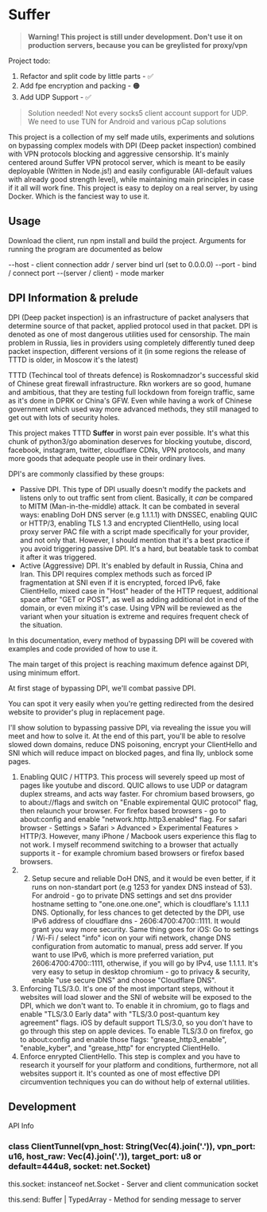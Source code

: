  # Suffer 

> **Warning! This project is still under development. Don't use it on production servers, because you can be greylisted for proxy/vpn**

Project todo:

1. Refactor and split code by little parts - ✅
2. Add fpe encryption and packing - 🟠
3. Add UDP Support - ✅

> Solution needed! Not every socks5 client account support for UDP. We need to use TUN for Android and various pCap solutions

 This project is a collection of my self made utils, experiments and solutions on bypassing complex models with DPI (Deep packet inspection) combined with VPN protocols blocking and aggressive censorship. It's mainly centered around Suffer VPN protocol server, which is meant to be easily deployable (Written in Node.js!) and easily configurable (All-default values with already good strength level), while maintaining main principles in case if it all will work fine.
 This project is easy to deploy on a real server, by using Docker. Which is the fanciest way to use it.

 ## Usage

 Download the client, run npm install and build the project.
Arguments for running the program are documented as below

--host - client connection addr / server bind url (set to 0.0.0.0)
--port - bind / connect port 
--(server / client) - mode marker

## DPI Information & prelude

 DPI (Deep packet inspection) is an infrastructure of packet analysers that determine source of that packet, applied protocol used in that packet. DPI is denoted as one of most dangerous utilities used for censorship. The main problem in Russia, lies in providers using completely differently tuned deep packet inspection, different versions of it (in some regions the release of TTTD is older, in Moscow it's the latest)

TTTD (Techincal tool of threats defence) is Roskomnadzor's successful skid of Chinese great firewall infrastructure. Rkn workers are so good, humane and ambitious, that they are testing full lockdown from foreign traffic, same as it's done in DPRK or China's GFW. Even while having a work of Chinese government which used way more advanced methods, they still managed to get out with lots of security holes.

This project makes TTTD **Suffer** in worst pain ever possible. It's what this chunk of python3/go abomination deserves for blocking youtube, discord, facebook, instagram, twitter, cloudflare CDNs, VPN protocols, and many more goods that adequate people use in their ordinary lives.
 
 DPI's are commonly classified by these groups:
 - Passive DPI. This type of DPI usually doesn't modify the packets and listens only to out traffic sent from client. Basically, it *can* be compared to MITM (Man-in-the-middle) attack. It can be combated in several ways: enabling DoH DNS server (e.g 1.1.1.1) with DNSSEC, enabling QUIC or HTTP/3, enabling TLS 1.3 and encrypted ClientHello, using local proxy server PAC file with a script made specifically for your provider, and not only that. However, I should mention that it's a best practice if you avoid triggering passive DPI. It's a hard, but beatable task to combat it after it was triggered.
 - Active (Aggressive) DPI. It's enabled by default in Russia, China and Iran. This DPI requires complex methods such as forced IP fragmentation at SNI even if it is encrypted, forced IPv6, fake ClientHello, mixed case in "Host" header of the HTTP request, additional space after "GET or POST", as well as adding additional dot in end of the domain, or even mixing it's case. Using VPN will be reviewed as the variant when your situation is extreme and requires frequent check of the situation.

In this documentation, every method of bypassing DPI will be covered with examples and code provided of how to use it.

The main target of this project is reaching maximum defence against DPI, using minimum effort.  

At first stage of bypassing DPI, we'll combat passive DPI.

You can spot it very easily when you're getting redirected from the desired website to provider's plug in replacement page.  

I'll show solution to bypassing passive DPI, via revealing the issue you will meet and how to solve it. At the end of this part, you'll be able to resolve slowed down domains, reduce DNS poisoning, encrypt your ClientHello and SNI which will reduce impact on blocked pages, and fina lly, unblock some pages. 

1. Enabling QUIC / HTTP3. This process will severely speed up most of pages like youtube and discord. QUIC allows to use UDP or datagram duplex streams, and acts way faster. For chromium based browsers, go to about://flags and switch on "Enable expiremental QUIC protocol" flag, then relaunch your browser. For firefox based browsers - go to about:config and enable "network.http.http3.enabled" flag. For safari browser - Settings > Safari > Advanced > Experimental Features > HTTP/3. However, many iPhone / Macbook users experience this flag to not work. I myself recommend switching to a browser that actually supports it - for example chromium based browsers or firefox based browsers.
2. 2. Setup secure and reliable DoH DNS, and it would be even better, if it runs on non-standart port (e.g 1253 for yandex DNS instead of 53). For android - go to private DNS settings and set dns provider hostname setting to "one.one.one.one", which is cloudflare's 1.1.1.1 DNS. Optionally, for less chances to get detected by the DPI, use IPv6 address of cloudflare dns -  2606:4700:4700::1111. It would grant you way more security. Same thing goes for iOS: Go to settings / Wi-Fi / select "info" icon on your wifi network, change DNS configuration from automatic to manual, press add server. If you want to use IPv6, which is more preferred variation, put  2606:4700:4700::1111, otherwise, if you will go by IPv4, use 1.1.1.1. It's very easy to setup in desktop chromium - go to privacy & security, enable "use secure DNS" and choose "Cloudflare DNS".
3. Enforcing TLS/3.0. It's one of the most important steps, without it websites will load slower and the SNI of website will be exposed to the DPI, which we don't want to.  To enable it in chromium, go to flags and enable "TLS/3.0 Early data" with "TLS/3.0 post-quantum key agreement" flags. iOS by default support TLS/3.0, so you don't have to go through this step on apple devices. To enable TLS/3.0 on firefox, go to about:config and enable those flags: "grease_http3_enable", "enable_kyber", and "grease_http" for encrypted ClientHello.
4. Enforce enrypted ClientHello. This step is complex and you have to research it yourself for your platform and conditions, furthermore, not all websites support it. It's counted as one of most effective DPI circumvention techniques you can do without help of external utilities.      

## Development

API Info

### class ClientTunnel(vpn_host: String(Vec<u8>(4).join('.')), vpn_port: u16, host_raw: Vec<u8>(4).join('.')), target_port: u8 or default=444u8, socket: net.Socket)

this.socket: instanceof net.Socket - Server and client communication socket

this.send: Buffer | TypedArray - Method for sending message to server
